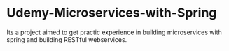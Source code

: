 # Udemy-Microservices-with-Spring

Its a project aimed to get practic experience in building microservices with spring and building RESTful webservices.
